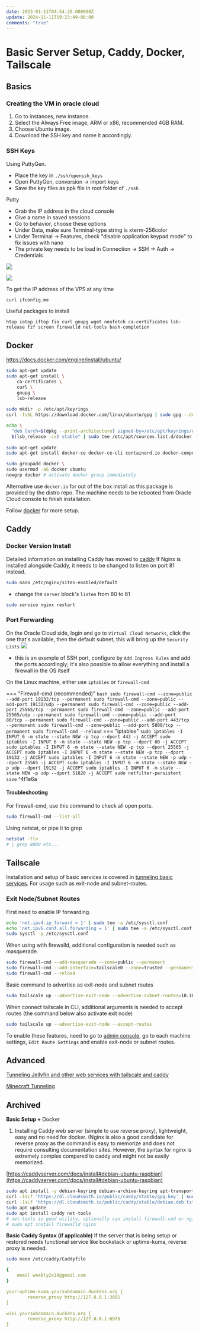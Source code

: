 ```yaml
---
date: 2023-01-11T04:54:20.000000Z
update: 2024-11-11T19:23:49-08:00
comments: "true"
---
```

# Basic Server Setup, Caddy, Docker, Tailscale

## Basics
### Creating the VM in oracle cloud

1. Go to instances, new instance.
2. Select the Always Free image, ARM or x86, recommended 4GB RAM.
3. Choose Ubuntu image.
4. Download the SSH key and name it accordingly.

### SSH Keys

Using PuttyGen.

- Place the key in `./ssh/openssh_keys`
- Open PuttyGen, conversion -> import keys
- Save the key files as ppk file in root folder of `./ssh`

Putty

- Grab the IP address in the cloud console
- Give a name in saved sessions
- Go to behavior, choose these options
- Under Data, make sure Terminal-type string is xterm-256color
- Under Terminal -&gt; Features, check "disable application keypad mode" to fix issues with nano
- The private key needs to be load in Connection -&gt; SSH -&gt; Auth -&gt; Credentials

![](assets/gallery/2023-01/qUnimage.png)

![](assets/gallery/2023-01/DpWimage.png)

To get the IP address of the VPS at any time

```bash
curl ifconfig.me
```

Useful packages to install
```
htop iotop iftop fio curl gnupg wget neofetch ca-certificates lsb-release fzf screen firewalld net-tools bash-completion
```
## Docker
https://docs.docker.com/engine/install/ubuntu/
```bash
sudo apt-get update
sudo apt-get install \
    ca-certificates \
    curl \
    gnupg \
    lsb-release
    
sudo mkdir -p /etc/apt/keyrings
curl -fsSL https://download.docker.com/linux/ubuntu/gpg | sudo gpg --dearmor -o /etc/apt/keyrings/docker.gpg

echo \
  "deb [arch=$(dpkg --print-architecture) signed-by=/etc/apt/keyrings/docker.gpg] https://download.docker.com/linux/ubuntu \
  $(lsb_release -cs) stable" | sudo tee /etc/apt/sources.list.d/docker.list > /dev/null
  
sudo apt-get update
sudo apt-get install docker-ce docker-ce-cli containerd.io docker-compose-plugin docker-compose
```

```bash
sudo groupadd docker \
sudo usermod -aG docker ubuntu
newgrp docker # activate docker group immediately
```

Alternative use `docker.io` for out of the box install as this package is provided by the distro repo.
The machine needs to be rebooted from Oracle Cloud console to finish installation.

Follow [docker](docker.md) for more setup.
## Caddy
### Docker Version Install
Detailed information on installing Caddy has moved to [caddy](../Docker%20Apps/Web/caddy.md)
If Nginx is installed alongside Caddy, it needs to be changed to listen on port 81 instead.
```bash
sudo nano /etc/nginx/sites-enabled/default
```
- change the `server` block's `listen` from 80 to 81
```bash
sudo service nginx restart
```
### Port Forwarding
On the Oracle Cloud side, login and go to `Virtual Cloud Networks`, click the one that's available, then the default subnet, this will bring up the `Security Lists`
![](assets/Pasted%20image%2020240827211555.png)

- this is an example of SSH port, configure by `Add Ingress Rules` and add the ports accordingly; it's also possible to allow everything and install a firewall in the OS itself

On the Linux machine, either use `iptables` or `firewall-cmd`

=== "Firewall-cmd (recommended)"
	``` bash
	sudo firewall-cmd --zone=public --add-port 19132/tcp --permanent
	sudo firewall-cmd --zone=public --add-port 19132/udp --permanent
	sudo firewall-cmd --zone=public --add-port 25565/tcp --permanent
	sudo firewall-cmd --zone=public --add-port 25565/udp --permanent
	sudo firewall-cmd --zone=public --add-port 80/tcp --permanent
	sudo firewall-cmd --zone=public --add-port 443/tcp --permanent
	sudo firewall-cmd --zone=public --add-port 5800/tcp --permanent
	sudo firewall-cmd --reload
	```
=== "iptables"
	```
	sudo iptables -I INPUT 6 -m state --state NEW -p tcp --dport 443 -j ACCEPT
	sudo iptables -I INPUT 6 -m state --state NEW -p tcp --dport 80 -j ACCEPT
	sudo iptables -I INPUT 6 -m state --state NEW -p tcp --dport 25565 -j ACCEPT
	sudo iptables -I INPUT 6 -m state --state NEW -p tcp --dport 19132 -j ACCEPT
	sudo iptables -I INPUT 6 -m state --state NEW -p udp --dport 25565 -j ACCEPT
	sudo iptables -I INPUT 6 -m state --state NEW -p udp --dport 19132 -j ACCEPT
	sudo iptables -I INPUT 6 -m state --state NEW -p udp --dport 51820 -j ACCEPT
	sudo netfilter-persistent save
	``` ^4f1e6a
#### Troubleshooting

For firewall-cmd, use this command to check all open ports.

```bash
sudo firewall-cmd --list-all
```

Using netstat, or pipe it to grep

```bash
netstat -tln
# | grep 8080 etc...
```

## Tailscale
Installation and setup of basic services is covered in [tunneling basic services](tunneling-basic-services-jellyfin-web-with-caddy-and-tailscale.md). For usage such as exit-node and subnet-routes.
### Exit Node/Subnet Routes
First need to enable IP forwarding.
```bash
echo 'net.ipv4.ip_forward = 1' | sudo tee -a /etc/sysctl.conf
echo 'net.ipv6.conf.all.forwarding = 1' | sudo tee -a /etc/sysctl.conf
sudo sysctl -p /etc/sysctl.conf
```
When using with firewalld, additional configuration is needed such as masquerade.
``` bash
sudo firewall-cmd --add-masquerade --zone=public --permanent 
sudo firewall-cmd --add-interface=tailscale0 --zone=trusted --permanent
sudo firewall-cmd --reload
```
Basic command to advertise as exit-node and subnet routes
```bash
sudo tailscale up --advertise-exit-node --advertise-subnet-routes=10.10.120.0/24
```
When connect tailscale in CLI, additional arguments is needed to accept routes (the command below also activate exit node)
```bash
sudo tailscale up --advertise-exit-node --accept-routes
```
To enable these features, need to go to [admin console](https://login.tailscale.com/admin/machines), go to each machine settings, `Edit Route Settings` and enable exit-node or subnet routes.
## Advanced

[Tunneling Jellyfin and other web services with tailscale and caddy](tunneling-basic-services-jellyfin-web-with-caddy-and-tailscale.md)

[Minecraft Tunneling](tunneling-minecraft-server-tcp-only-with-nginx.md)

## Archived
**Basic Setup +** Docker

1. Installing Caddy web server (simple to use reverse proxy), lightweight, easy and no need for docker. (Nginx is also a good candidate for reverse proxy as the command is easy to memorize and does not require consulting documentation sites. However, the syntax for nginx is extremely complex compared to caddy and might not be easily memorized.

[https://caddyserver.com/docs/install#debian-ubuntu-raspbian](https://caddyserver.com/docs/install#debian-ubuntu-raspbian)

```bash
sudo apt install -y debian-keyring debian-archive-keyring apt-transport-https
curl -1sLf 'https://dl.cloudsmith.io/public/caddy/stable/gpg.key' | sudo gpg --dearmor -o /usr/share/keyrings/caddy-stable-archive-keyring.gpg
curl -1sLf 'https://dl.cloudsmith.io/public/caddy/stable/debian.deb.txt' | sudo tee /etc/apt/sources.list.d/caddy-stable.list
sudo apt update
sudo apt install caddy net-tools
# net-tools is good utility, optionally can install firewall-cmd or nginx
# sudo apt install firewalld nginx
```

**Basic Caddy Syntax (if applicable)**
If the server that is being setup or restored needs functional service like bookstack or uptime-kuma, reverse proxy is needed.
```bash
sudo nano /etc/caddy/Caddyfile
```

```yaml
{
    email weebly2x10@gmail.com
}

your-uptime-kuma.yoursubdomain.duckdns.org {
        reverse_proxy http://127.0.0.1:3001
}

wiki.yoursubdomain.duckdns.org {
        reverse_proxy http://127.0.0.1:6975
}

```
